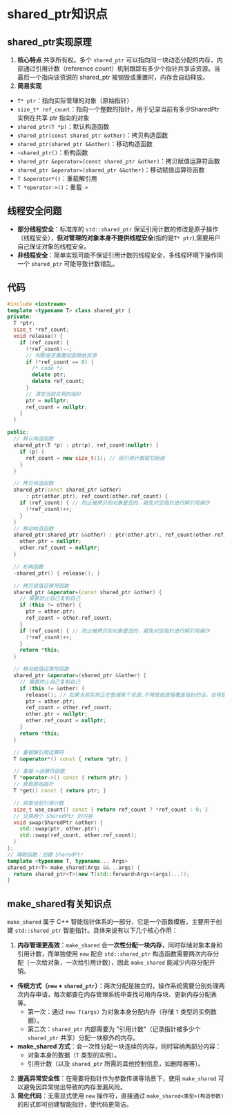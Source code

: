 # shared_ptr知识点
## shared_ptr实现原理
1. **核心特点**
共享所有权。多个 `shared_ptr` 可以指向同一块动态分配的内存，内部通过引用计数（reference count）机制跟踪有多少个指针共享该资源。当最后一个指向该资源的 shared_ptr 被销毁或重置时，内存会自动释放。
2. **简易实现**
- `T* ptr`：指向实际管理的对象（原始指针）
- `size_t* ref_count`：指向一个整数的指针，用于记录当前有多少SharedPtr 实例在共享 ptr 指向的对象
- `shared_ptr(T *p)`：默认构造函数
- `shared_ptr(const shared_ptr &other)`：拷贝构造函数
- `shared_ptr(shared_ptr &&other)`：移动构造函数
- `~shared_ptr()`：析构函数
-  `shared_ptr &operator=(const shared_ptr &other)`：拷贝赋值运算符函数
- `shared_ptr &operator=(shared_ptr &&other)`：移动赋值运算符函数
- `T &operator*()`：重载解引用
- `T *operator->()`：重载`->`
## 线程安全问题
- **部分线程安全**：标准库的 `std::shared_ptr` 保证引用计数的修改是原子操作（线程安全），**但对管理的对象本身不提供线程安全**(指的是`T* ptr`),需要用户自己保证对象的线程安全。
- **非线程安全**：简单实现可能不保证引用计数的线程安全，多线程环境下操作同一个 `shared_ptr` 可能导致计数错乱。

## 代码
```cpp
#include <iostream>
template <typename T> class shared_ptr {
private:
  T *ptr;
  size_t *ref_count;
  void release() {
    if (ref_count) {
      (*ref_count)--;
      // 判断是否需要彻底释放资源
      if (*ref_count == 0) {
        /* code */
        delete ptr;
        delete ref_count;
      }
      // 清空当前实例的指针
      ptr = nullptr;
      ref_count = nullptr;
    }
  }

public:
  // 默认构造函数
  shared_ptr(T *p) : ptr(p), ref_count(nullptr) {
    if (p) {
      ref_count = new size_t(1); // 给引用计数赋初始值
    }
  }

  // 拷贝构造函数
  shared_ptr(const shared_ptr &other)
      : ptr(other.ptr), ref_count(other.ref_count) {
    if (ref_count) { // 防止被拷贝的对象是空的，避免对空指针进行解引用操作
      (*ref_count)++;
    }
  }
  // 移动构造函数
  shared_ptr(shared_ptr &&other) : ptr(other.ptr), ref_count(other.ref_count) {
    other.ptr = nullptr;
    other.ref_count = nullptr;
  }

  // 析构函数
  ~shared_ptr() { release(); }

  // 拷贝赋值运算符函数
  shared_ptr &operator=(const shared_ptr &other) {
    // 需要防止自己复制自己
    if (this != other) {
      ptr = other.ptr;
      ref_count = other.ref_count;
    }
    if (ref_count) { // 防止被拷贝的对象是空的，避免对空指针进行解引用操作
      (*ref_count)++;
    }
    return *this;
  }

  // 移动赋值运算符函数
  shared_ptr &operator=(shared_ptr &&other) {
    // 需要防止自己复制自己
    if (this != &other) {
      release(); // 如果当前实例正在管理某个资源,不释放就直接覆盖指针的话，会导致原资源的引用计数丢失，造成内存泄漏
      ptr = other.ptr;
      ref_count = other.ref_count;
      other.ptr = nullptr;
      other.ref_count = nullptr;
    }
    return *this;
  }

  // 重载解引用运算符
  T &operator*() const { return *ptr; }

  // 重载->运算符函数
  T *operator->() const { return ptr; }
  // 获取原始指针
  T *get() const { return ptr; }

  // 获取当前引用计数
  size_t use_count() const { return ref_count ? *ref_count : 0; }
  // 交换两个 SharedPtr 的内容
  void swap(SharedPtr &other) {
    std::swap(ptr, other.ptr);
    std::swap(ref_count, other.ref_count);
  }
};
// 辅助函数：创建 SharedPtr
template <typename T, typename... Args>
shared_ptr<T> make_shared(Args &&...args) {
  return shared_ptr<T>(new T(std::forward<Args>(args)...));
}
```

## make_shared有关知识点
`make_shared` 属于 C++ 智能指针体系的一部分，它是一个函数模板，主要用于创建 `std::shared_ptr` 智能指针。具体来说有以下几个核心作用：
1. **内存管理更高效**：`make_shared` 会**一次性分配一块内存**，同时存储对象本身和引用计数，而单独使用 `new` 配合 `std::shared_ptr` 构造函数需要两次内存分配（一次给对象，一次给引用计数），因此 `make_shared` 能减少内存分配开销。
- **传统方式（`new` + `shared_ptr`）**：两次分配是独立的，操作系统需要分别处理两次内存申请，每次都要在内存管理系统中查找可用内存块、更新内存分配表等。
  - 第一次：通过 `new T(args)` 为对象本身分配内存（存储 `T` 类型的实例数据）。
  - 第二次：`shared_ptr` 内部需要为 "引用计数"（记录指针被多少个 `shared_ptr` 共享）分配一块额外的内存。
- **make_shared 方式**：会一次性分配一块连续的内存，同时容纳两部分内容：
  - 对象本身的数据（`T` 类型的实例）。
  - 引用计数（以及 `shared_ptr` 所需的其他控制信息，如删除器等）。
2. **提高异常安全性**：在需要将指针作为参数传递等场景下，使用 `make_shared` 可以避免因异常抛出导致的内存泄漏风险。
3. **简化代码**：无需显式使用 `new` 操作符，直接通过 `make_shared<类型>(构造参数)` 的形式即可创建智能指针，使代码更简洁。